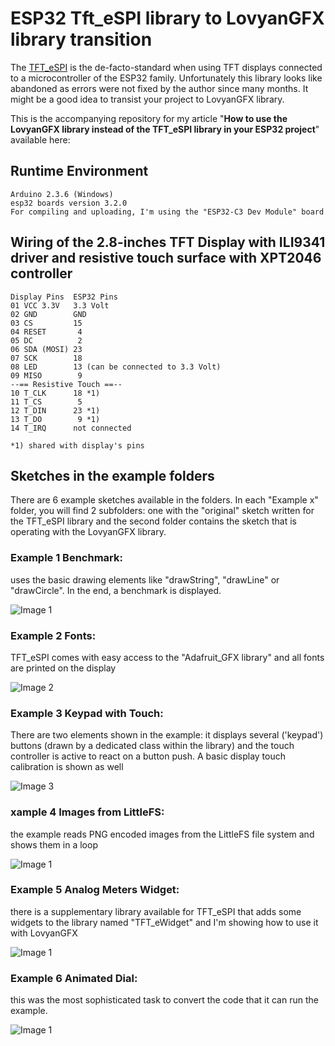 # ESP32 Tft_eSPI library to LovyanGFX library transition
The [TFT_eSPI](https://github.com/Bodmer/TFT_eSPI) is the de-facto-standard when using TFT displays connected to a microcontroller of the ESP32 family. Unfortunately this library looks like abandoned as errors were not fixed by the author since many months. It might be a good idea to transist your project to LovyanGFX library.

This is the accompanying repository for my article "**How to use the LovyanGFX library instead of the TFT_eSPI library in your ESP32 project**" available here:

## Runtime Environment
````plaintext
Arduino 2.3.6 (Windows)
esp32 boards version 3.2.0
For compiling and uploading, I'm using the "ESP32-C3 Dev Module" board
````

## Wiring of the 2.8-inches TFT Display with ILI9341 driver and resistive touch surface with XPT2046 controller
````plaintext
Display Pins  ESP32 Pins
01 VCC 3.3V   3.3 Volt
02 GND        GND
03 CS         15
04 RESET       4
05 DC          2
06 SDA (MOSI) 23
07 SCK        18
08 LED        13 (can be connected to 3.3 Volt)
09 MISO        9
--== Resistive Touch ==--
10 T_CLK      18 *1)
11 T_CS        5
12 T_DIN      23 *1)
13 T_DO        9 *1)
14 T_IRQ      not connected

*1) shared with display's pins
````

## Sketches in the example folders
There are 6 example sketches available in the folders. In each "Example x" folder, you will find 2 subfolders: one with the "original" sketch written for the TFT_eSPI library and the second folder contains the sketch that is operating with the LovyanGFX library.

### Example 1 Benchmark: 
uses the basic drawing elements like "drawString", "drawLine" or "drawCircle". In the end, a benchmark is displayed.

![Image 1](./images/example_1_result_400h.png)
### Example 2 Fonts: 
TFT_eSPI comes with easy access to the "Adafruit_GFX library" and all fonts are printed on the display

![Image 2](./images/example_2_500w.png)
### Example 3 Keypad with Touch:
There are two elements shown in the example: it displays several ('keypad') buttons (drawn by a dedicated class within the library) and the touch controller is active to react on a button push. A basic display touch calibration is shown as well

![Image 3](./images/example_3_500h.png)
### xample 4 Images from LittleFS: 
the example reads PNG encoded images from the LittleFS file system and shows them in a loop

![Image 1](./images/example_4_500h.png)
### Example 5 Analog Meters Widget: 
there is a supplementary library available for TFT_eSPI that adds some widgets to the library named "TFT_eWidget" and I'm showing how to use it with LovyanGFX

![Image 1](./images/example_5_500h.png)
### Example 6 Animated Dial:
this was the most sophisticated task to convert the code that it can run the example.

![Image 1](./images/example_6_500h.png)


